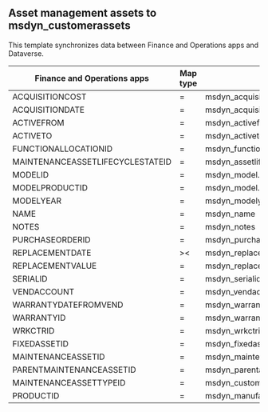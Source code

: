 ## Asset management assets to msdyn_customerassets

This template synchronizes data between Finance and Operations apps and Dataverse.

Finance and Operations apps | Map type | Customer engagement apps | Default value
---|---|---|---
ACQUISITIONCOST | = | msdyn_acquisitioncost | 
ACQUISITIONDATE | = | msdyn_acquisitiondate | 
ACTIVEFROM | = | msdyn_activefrom | 
ACTIVETO | = | msdyn_activeto | 
FUNCTIONALLOCATIONID | = | msdyn_functionallocation.msdyn_functionallocation_id | 
MAINTENANCEASSETLIFECYCLESTATEID | = | msdyn_assetlifecyclestate.msdyn_assetlifecyclestate_id | 
MODELID | = | msdyn_model.msdyn_model_id | 
MODELPRODUCTID | = | msdyn_model.msdyn_manufacturer.msdyn_manufacturer_id | 
MODELYEAR | = | msdyn_modelyear | 
NAME | = | msdyn_name | 
NOTES | = | msdyn_notes | 
PURCHASEORDERID | = | msdyn_purchaseorderid | 
REPLACEMENTDATE | >< | msdyn_replacementdate | 
REPLACEMENTVALUE | = | msdyn_replacementvalue | 
SERIALID | = | msdyn_serialid | 
VENDACCOUNT | = | msdyn_vendaccount | 
WARRANTYDATEFROMVEND | = | msdyn_warrantydatefromvend | 
WARRANTYID | = | msdyn_warranty.msdyn_warranty_id | 
WRKCTRID | = | msdyn_wrkctrid | 
FIXEDASSETID | = | msdyn_fixedassetid | 
MAINTENANCEASSETID | = | msdyn_maintenanceassetid | 
PARENTMAINTENANCEASSETID | = | msdyn_parentasset.msdyn_maintenanceassetid | 
MAINTENANCEASSETTYPEID | = | msdyn_customerassetcategory.msdyn_maintenanceassettypeid | 
PRODUCTID | = | msdyn_manufacturer.msdyn_manufacturer_id | 

